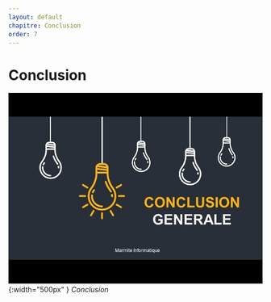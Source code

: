 ```yaml
---
layout: default
chapitre: Conclusion
order: 7
---
```

<!--  -->

# Conclusion

![Conclusion](./images/conclusion.jpg){:width="500px" }
*Conclusion*

<!-- note -->


